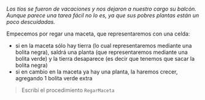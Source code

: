 _Los tíos se fueron de vacaciones y nos dejaron a nuestro cargo su balcón. Aunque parece una tarea fácil no lo es, ya que sus pobres plantas están un poco descuidadas._ 

Empecemos por regar una maceta, que representaremos con una celda: 


* si en la maceta sólo hay tierra (lo cual representaremos mediante una bolita negra), saldrá una planta (que representaremos mediante una bolita verde) y la tierra desaparece (es decir que tenemos que sacar la bolita negra)
* si en cambio en la maceta ya hay una planta, la haremos crecer, agregando 1 bolita verde extra

> Escribí el procedimiento `RegarMaceta`